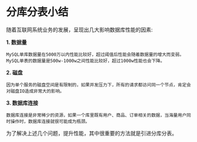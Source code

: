 # 分库分表小结  

随着互联网系统业务的发展，呈现出几大影响数据库性能的因素:

**1. 数据量**  
  
    MySQL单库数据量在5000万以内性能比较好，超过阈值后性能会随着数据量的增大而变弱。MySQL单表的数据量是500w-1000w之间性能比较好，超过1000w性能也会下降。


**2. 磁盘**  
  
    因为单个服务的磁盘空间是有限制的，如果并发压力下，所有的请求都访问同一个节点，肯定会对磁盘IO造成非常大的影响。


**3. 数据库连接**  
  
    数据库连接是非常稀少的资源，如果一个库里既有用户、商品、订单相关的数据，当海量用户同时操作时，数据库连接就很可能成为瓶颈。

为了解决上述几个问题，提升性能，其中很重要的方法就是引进分库分表。